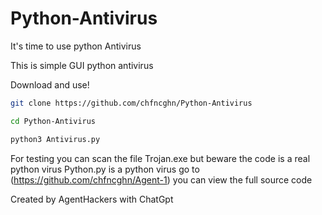 # Python-Antivirus
It's time to use python Antivirus

This is simple GUI python antivirus

Download and use!

```bash
git clone https://github.com/chfncghn/Python-Antivirus
```
```bash 
cd Python-Antivirus
```
```bash
python3 Antivirus.py
```
For testing you can scan the file Trojan.exe but beware the code is a real python virus
Python.py is a python virus go to (https://github.com/chfncghn/Agent-1) you can view the full source code



Created by AgentHackers with ChatGpt
